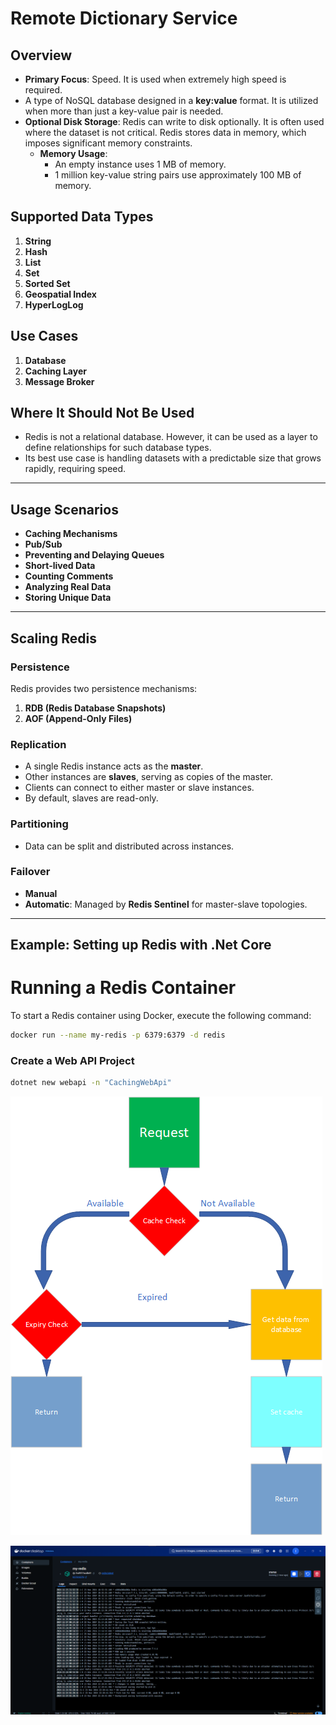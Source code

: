 # Remote Dictionary Service

## Overview
- **Primary Focus**: Speed. It is used when extremely high speed is required.
- A type of NoSQL database designed in a **key:value** format. It is utilized when more than just a key-value pair is needed.
- **Optional Disk Storage**: Redis can write to disk optionally. It is often used where the dataset is not critical. Redis stores data in memory, which imposes significant memory constraints. 
  - **Memory Usage**: 
    - An empty instance uses 1 MB of memory. 
    - 1 million key-value string pairs use approximately 100 MB of memory.

## Supported Data Types
1. **String**
2. **Hash**
3. **List**
4. **Set**
5. **Sorted Set**
6. **Geospatial Index**
7. **HyperLogLog**

## Use Cases
1. **Database**
2. **Caching Layer**
3. **Message Broker**

## Where It Should Not Be Used
- Redis is not a relational database. However, it can be used as a layer to define relationships for such database types.
- Its best use case is handling datasets with a predictable size that grows rapidly, requiring speed.

---

## Usage Scenarios
- **Caching Mechanisms**
- **Pub/Sub**
- **Preventing and Delaying Queues**
- **Short-lived Data**
- **Counting Comments**
- **Analyzing Real Data**
- **Storing Unique Data**

---

## Scaling Redis

### Persistence
Redis provides two persistence mechanisms:
1. **RDB (Redis Database Snapshots)**
2. **AOF (Append-Only Files)**

### Replication
- A single Redis instance acts as the **master**.
- Other instances are **slaves**, serving as copies of the master.
- Clients can connect to either master or slave instances.
- By default, slaves are read-only.

### Partitioning
- Data can be split and distributed across instances.

### Failover
- **Manual**
- **Automatic**: Managed by **Redis Sentinel** for master-slave topologies.

---

## Example: Setting up Redis with .Net Core

# Running a Redis Container

To start a Redis container using Docker, execute the following command:

```bash
docker run --name my-redis -p 6379:6379 -d redis
```
### Create a Web API Project
```bash
dotnet new webapi -n "CachingWebApi"
```

![Screenshot 6](https://github.com/ilkersatur/RedisCache-PostgreSql-Docker-.NetCore/blob/main/RedisCache.png)

![Screenshot 7](https://github.com/ilkersatur/RedisCache-PostgreSql-Docker-.NetCore/blob/main/RedisCacheDocker.png)
